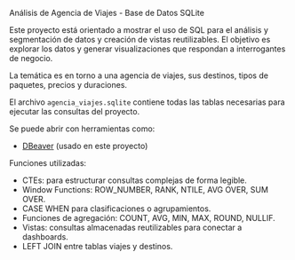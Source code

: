 Análisis de Agencia de Viajes - Base de Datos SQLite

Este proyecto está orientado a mostrar el uso de SQL para el análisis y segmentación de datos y creación de vistas reutilizables.
El objetivo es explorar los datos y generar visualizaciones que respondan a interrogantes de negocio.

La temática es en torno a una agencia de viajes, sus destinos, tipos de paquetes, precios y duraciones.

El archivo `agencia_viajes.sqlite` contiene todas las tablas necesarias para ejecutar las consultas del proyecto.

Se puede abrir con herramientas como:
- [DBeaver](https://dbeaver.io/) (usado en este proyecto)

Funciones utilizadas:
- CTEs: para estructurar consultas complejas de forma legible.
- Window Functions: ROW_NUMBER, RANK,  NTILE, AVG OVER, SUM OVER.
- CASE WHEN para clasificaciones o agrupamientos.
- Funciones de agregación: COUNT, AVG, MIN, MAX, ROUND, NULLIF.
- Vistas: consultas almacenadas reutilizables para conectar a dashboards.
- LEFT JOIN entre tablas viajes y destinos.
